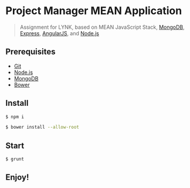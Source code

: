 # Project Manager MEAN Application
> Assignment for LYNK, based on MEAN JavaScript Stack, [MongoDB](http://www.mongodb.org/), [Express](http://expressjs.com/), [AngularJS](http://angularjs.org/), and [Node.js](http://nodejs.org/)

## Prerequisites
* [Git](https://git-scm.com/downloads)
* [Node.js](https://nodejs.org/en/download/)
* [MongoDB](http://www.mongodb.org/downloads)
* [Bower](https://bower.io/#install-bower)

## Install 
```bash
$ npm i
```
```bash
$ bower install --allow-root
```

## Start
```bash
$ grunt
```

## Enjoy!